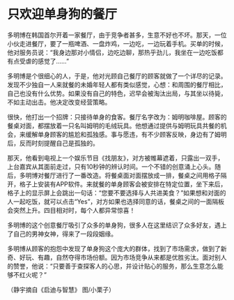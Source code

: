 # 只欢迎单身狗的餐厅

多明博在韩国首尔开着一家餐厅，由于竞争者甚多，生意不好也不坏。那天，一位小伙走进餐厅，要了一瓶啤酒、一盘炸鸡，一边吃，一边玩着手机。买单的时候，他对服务员说：“我身边那对小情侣，边吃边聊，那热乎劲儿，我坐在一边吃饭都有点受虐的感觉了……” 

多明博是个很细心的人，于是，他对光顾自己餐厅的顾客就做了一个详尽的记录。发现不少独自一人来就餐的未婚年轻人都有类似感觉，心想：和周围的餐厅相比，自己也没有什么优势。如果没有自己的特色，迟早会被淘汰出局，与其坐以待毙，不如主动出击。他决定改变经营策略。 

很快，他打出一个招牌：只接待单身的食客。餐厅名字改为：姆明咖啡屋。顾客的餐桌对面，都摆放着一只名叫姆明的毛绒玩具。他想通过提供与姆明玩具共餐的机会，来缓解单身顾客的尴尬和孤独感。事与愿违，有不少顾客反映，身边有了姆明后，反而时刻提醒自己是孤独的。 

那天，他看到电视上一个娱乐节目《找朋友》，对方被帷幕遮着，只露出一双手，上台嘉宾从其面前走过，只有10秒钟的辨认时间。一个不错的创意涌上心头。随后，多明博对餐厅进行了一番改造。将餐桌面对面摆放成一排，餐桌之间用格子隔开，格子上安装有APP软件。来就餐的单身顾客会被安排在特定位置，坐下来后，格子上的显示屏上会跳出一句话：“您要不要选择与人共进美食？”如果想和对面的人一起吃饭，就可以点击“Yes”，对方如果也选择同意的话，餐桌之间的一面隔板会突然上升。四目相对时，每个人都异常惊喜！ 

多明博的这个创意餐厅吸引了众多的单身狗，很多人在这里结识了众多好友，遇上了自己的男神女神，得来了一段段姻缘。 

多明博从顾客的抱怨中发现了单身狗这个庞大的群体，找到了市场需求，做到了新奇、好玩、有趣，自然夺得市场份额。因为市场竞争从来都是优胜劣汰。面对别人的赞誉，他说：“只要善于查探客人的心思，并设计贴心的服务，那么生意怎么能够不红火呢？” 

（静宇摘自《启迪与智慧》 图/小栗子）